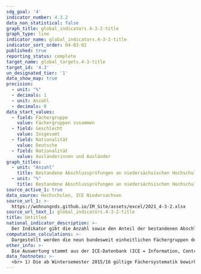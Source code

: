 ```yaml
---
sdg_goal: '4'
indicator_number: 4.3.2
data_non_statistical: false
graph_title: global_indicators.4-3-2-title
graph_type: line
indicator_name: global_indicators.4-3-2-title
indicator_sort_order: 04-03-02
published: true
reporting_status: complete
target_name: global_targets.4-3-title
target_id: '4.3'
un_designated_tier: '1'
data_show_map: true
precision:
  - unit: "%"
  - decimals: 1
  - unit: Anzahl
  - decimals: 0
data_start_values:
  - field: Fächergruppe
    value: Fächergruppen zusammen
  - field: Geschlecht
    value: Insgesamt
  - field: Nationalität
    value: Deutsche
  - field: Nationalität
    value: Ausländerinnen und Ausländer
graph_titles:
  - unit: "Anzahl"
    title: Bestandene Abschlussprüfungen an niedersächsischen Hochschulen nach Absolventinnen und Absolventen (Anzahl)
  - unit: "%"
    title: Bestandene Abschlussprüfungen an niedersächsischen Hochschulen nach Absolventinnen und Absolventen (in Prozent)
source_active_1: true
data_source: Hochschulen, ICE Niedersachsen
source_url_1: >-
  https://wohnungnds.github.io/IM_Site/assets/excel/2021_4-3-2.xlsx
source_url_text_1: global_indicators.4-3-2-title
title: Untitled
national_indicator_description: >-
  Der Indikator gibt die Anzahl sowie den Anteil der bestandenen Abschlussprüfungen an niedersächsischen Hochschulen nach Fächergruppen für deutsche und ausländische Studierende wieder. Es erfolgt keine Unterscheidung nach dem Land des Erwerbs der Studienberechtigung (siehe hierfür Indikator B 11). Studierende sind in einem Fachstudium ordentlich immatrikulierte (eingeschriebene) Personen, die einen berufsqualifizierenden Hochschulabschluss anstreben (ohne Beurlaubte, Studienkollegiate und Gasthörerinnen und Gasthörer).
computation_calculations: >-
  Dargestellt werden die neun bundesweit einheitlichen Fächergruppen der Hochschulstatistik.
other_info: >-
  Die Auswertung stammt aus der ICE-Datenbank (ICE = Information, Controlling, Entscheidung) des Niedersächsischen Ministeriums für Wissenschaft und Kultur. Angaben für Niedersachsen sind verfügbar in der <a href="https://www1.nls.niedersachsen.de/statistik/default.asp" target="_blank">LSN-Online Datenbank</a> (Statistische Erhebung > 310 Hochschulstatistik) sowie bundesweit in der GENESIS Online Datenbank. Angaben zur Zuordnung der Studienfächer zu den dargestellten Fächergruppen stehen auf der Homepage des Landesamtes für Statistik Niedersachsen im <a href="https://www.statistik.niedersachsen.de/startseite/themen/bildung/" target="_blank">Themenbereich Bildung und Kultur</a> zur Verfügung.
data_footnotes: >-
  <br> 1) Die ab Wintersemester 2015/16 gültige Fächersystematik bewirkt eine teilweise Neuzuordnung von Studienbereichen zu Fächergruppen.<br> 2) Die Ergebnisse nach einzelnen Fächergruppen sind daher nur eingeschränkt mit den Vorjahren vergleichbar.
---
```

